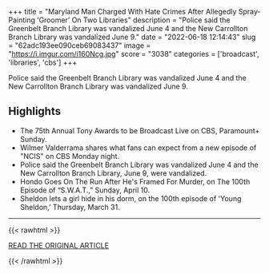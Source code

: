 +++
title = "Maryland Man Charged With Hate Crimes After Allegedly Spray-Painting ‘Groomer’ On Two Libraries"
description = "Police said the Greenbelt Branch Library was vandalized June 4 and the New Carrollton Branch Library was vandalized June 9."
date = "2022-06-18 12:14:43"
slug = "62adc193ee090ceb69083437"
image = "https://i.imgur.com/i160Ncg.jpg"
score = "3038"
categories = ['broadcast', 'libraries', 'cbs']
+++

Police said the Greenbelt Branch Library was vandalized June 4 and the New Carrollton Branch Library was vandalized June 9.

## Highlights

- The 75th Annual Tony Awards to be Broadcast Live on CBS, Paramount+ Sunday.
- Wilmer Valderrama shares what fans can expect from a new episode of "NCIS" on CBS Monday night.
- Police said the Greenbelt Branch Library was vandalized June 4 and the New Carrollton Branch Library, June 9, were vandalized.
- Hondo Goes On The Run After He's Framed For Murder, on The 100th Episode of “S.W.A.T.,” Sunday, April 10.
- Sheldon lets a girl hide in his dorm, on the 100th episode of 'Young Sheldon,' Thursday, March 31.

---

{{< rawhtml >}}
  <p class="article-category">
    <a target="_blank" href="https://baltimore.cbslocal.com/2022/06/16/maryland-libraries-vandalized-groomer/">READ THE ORIGINAL ARTICLE</a>
  </p>
{{< /rawhtml >}}
